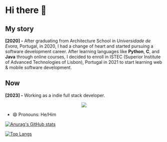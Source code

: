 # Hi there 👋

## My story
**[2020] -** After graduating from Architecture School in <em>Universidade de Evora</em>, Portugal, in 2020, I had a change of heart and started pursuing a software development career.
After learning languages like <strong>Python</strong>, <strong>C</strong>, and <strong>Java</strong> through online courses, I decided to enroll in ISTEC (Superior Institute of Advanced Technologies of Lisbon), Portugal in 2021 to start learning web & mobile software development.
## Now
**[2023] -** Working as a indie full stack developer. 

<p align="center">
  <a href="https://skillicons.dev">
    <img src="https://skillicons.dev/icons?i=ubuntu,bash,git,vscode,html,css,tailwind,js,ts,figma,react,redux,nextjs,nodejs,express,webpack,sqlite,mysql,postgres,mongodb,netlify,heroku,docker,npm,yarn&perline=5" />
  </a>
</p>

- 😄 Pronouns: He/Him

[![Anurag's GitHub stats](https://github-readme-stats.vercel.app/api?username=AmadeuGMeniconiDeveloper&bg_color=151b23&border_color=3d444d&text_color=f0f6fc&show_icons=true&icon_color=365D3E&title_color=ffffff&text_bold=false&card_width=1050)](https://github.com/anuraghazra/github-readme-stats)

[![Top Langs](https://github-readme-stats.vercel.app/api/top-langs/?username=AmadeuGMeniconiDeveloper&bg_color=151b23&border_color=3d444d&text_color=f0f6fc&title_color=ffffff&card_width=1050&langs_count=5&layout=compact&hide=objectivec)](https://github.com/anuraghazra/github-readme-stats)

